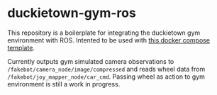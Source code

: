# duckietown-gym-ros

This repository is a boilerplate for integrating the duckietown gym environment with ROS. Intented to be used with [this docker compose template](https://github.com/dguisti/duckietown-gym).

Currently outputs gym simulated camera observations to `/fakebot/camera_node/image/compressed` and reads wheel data from `/fakebot/joy_mapper_node/car_cmd`. Passing wheel as action to gym environment is still a work in progress.
